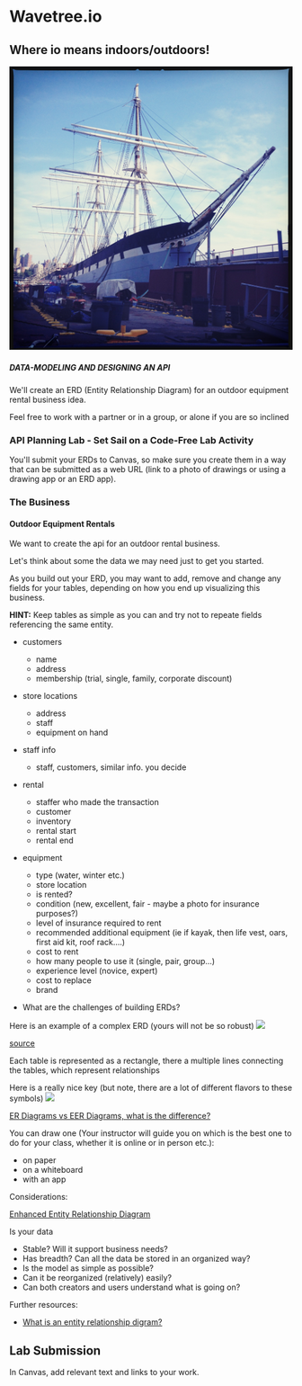 # Wavetree.io

## Where io means indoors/outdoors!

![](./assets/untitled-18.jpeg)

##### DATA-MODELING AND DESIGNING AN API

We'll create an ERD (Entity Relationship Diagram) for an outdoor equipment rental business idea.

Feel free to work with a partner or in a group, or alone if you are so inclined

### API Planning Lab - Set Sail on a Code-Free Lab Activity

You'll submit your ERDs to Canvas, so make sure you create them in a way that can be submitted as a web URL (link to a photo of drawings or using a drawing app or an ERD app).

### The Business

#### Outdoor Equipment Rentals

We want to create the api for an outdoor rental business.

Let's think about some the data we may need just to get you started.

As you build out your ERD, you may want to add, remove and change any fields for your tables, depending on how you end up visualizing this business.

**HINT:** Keep tables as simple as you can and try not to repeate fields referencing the same entity.

- customers

  - name
  - address
  - membership (trial, single, family, corporate discount)

- store locations

  - address
  - staff
  - equipment on hand

- staff info

  - staff, customers, similar info. you decide

- rental

  - staffer who made the transaction
  - customer
  - inventory
  - rental start
  - rental end

- equipment

  - type (water, winter etc.)
  - store location
  - is rented?
  - condition (new, excellent, fair - maybe a photo for insurance purposes?)
  - level of insurance required to rent
  - recommended additional equipment (ie if kayak, then life vest, oars, first aid kit, roof rack....)
  - cost to rent
  - how many people to use it (single, pair, group...)
  - experience level (novice, expert)
  - cost to replace
  - brand

- What are the challenges of building ERDs?

Here is an example of a complex ERD (yours will not be so robust)
![](https://www.researchgate.net/profile/Waheed_Iqbal/publication/283635381/figure/fig1/AS:294185682518019@1447150740787/EERD-of-Telemedicine-Web-Service.png)

[source](https://www.researchgate.net/figure/EERD-of-Telemedicine-Web-Service_fig1_283635381)

Each table is represented as a rectangle, there a multiple lines connecting the tables, which represent relationships

Here is a really nice key (but note, there are a lot of different flavors to these symbols)
![](https://cacoo.com/wp-app/uploads/2018/05/ER-notation-1.png)

[ER Diagrams vs EER Diagrams, what is the difference?](https://cacoo.com/blog/er-diagrams-vs-eer-diagrams-whats-the-difference/)

You can draw one (Your instructor will guide you on which is the best one to do for your class, whether it is online or in person etc.):

- on paper
- on a whiteboard
- with an app

Considerations:

[Enhanced Entity Relationship Diagram](https://www.lucidchart.com/pages/enhanced-entity-relationship-diagram#discovery__top)

Is your data

- Stable? Will it support business needs?
- Has breadth? Can all the data be stored in an organized way?
- Is the model as simple as possible?
- Can it be reorganized (relatively) easily?
- Can both creators and users understand what is going on?

Further resources:

- [What is an entity relationship digram?](https://www.visual-paradigm.com/guide/data-modeling/what-is-entity-relationship-diagram/)

## Lab Submission

In Canvas, add relevant text and links to your work.
